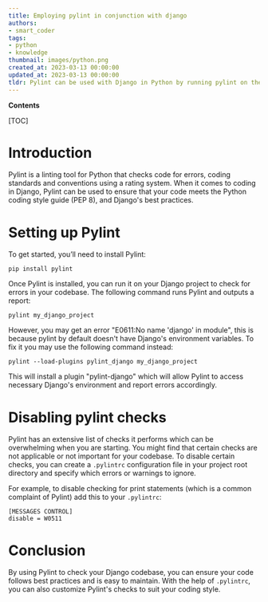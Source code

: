 ```yaml
---
title: Employing pylint in conjunction with django
authors:
- smart_coder
tags:
- python
- knowledge
thumbnail: images/python.png
created_at: 2023-03-13 00:00:00
updated_at: 2023-03-13 00:00:00
tldr: Pylint can be used with Django in Python by running pylint on the Django project directory.
---
```


**Contents**

[TOC]

# Introduction
Pylint is a linting tool for Python that checks code for errors, coding standards and conventions using a rating system. When it comes to coding in Django, Pylint can be used to ensure that your code meets the Python coding style guide (PEP 8), and Django's best practices. 

# Setting up Pylint
To get started, you’ll need to install Pylint:
```
pip install pylint
```

Once Pylint is installed, you can run it on your Django project to check for errors in your codebase. The following command runs Pylint and outputs a report:
```
pylint my_django_project
```

However, you may get an error "E0611:No name 'django' in module", this is because pylint by default doesn't have Django's environment variables. To fix it you may use the following command instead:

```
pylint --load-plugins pylint_django my_django_project
```

This will install a plugin "pylint-django" which will allow Pylint to access necessary Django's environment and report errors accordingly.

# Disabling pylint checks
Pylint has an extensive list of checks it performs which can be overwhelming when you are starting. You might find that certain checks are not applicable or not important for your codebase. To disable certain checks, you can create a `.pylintrc` configuration file in your project root directory and specify which errors or warnings to ignore.

For example, to disable checking for print statements (which is a common complaint of Pylint) add this to your `.pylintrc`:
```
[MESSAGES CONTROL]
disable = W0511
```

# Conclusion
By using Pylint to check your Django codebase, you can ensure your code follows best practices and is easy to maintain. With the help of `.pylintrc`, you can also customize Pylint's checks to suit your coding style.
